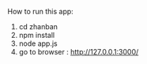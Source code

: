 How to run this app:

1. cd zhanban
2. npm install
3. node app.js
4. go to browser : http://127.0.0.1:3000/
